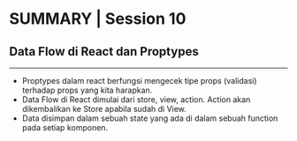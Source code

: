 # SUMMARY | Session 10

## Data Flow di React dan Proptypes

---

- Proptypes dalam react berfungsi mengecek tipe props (validasi) terhadap props yang kita harapkan.
- Data Flow di React dimulai dari store, view, action. Action akan dikembalikan ke Store apabila sudah di View.
- Data disimpan dalam sebuah state yang ada di dalam sebuah function pada setiap komponen.
